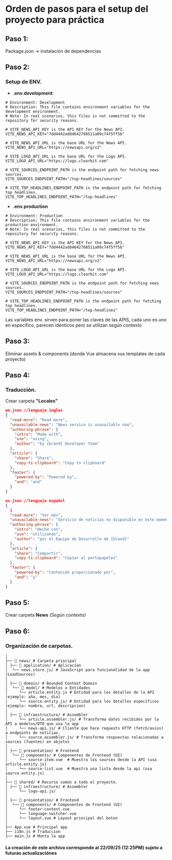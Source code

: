 # Orden de pasos para el setup del proyecto para práctica

## Paso 1:

Package.json -> instalación de dependencias

## Paso 2:

### Setup de ENV.

- **.env.development**: 

```
# Environment: Development
# Description: This file contains environment variables for the development environment.
# Note: In real scenarios, this files is not committed to the repository for security reasons.

# VITE_NEWS_API_KEY is the API KEY for the News API.
VITE_NEWS_API_KEY="7dd4442ad84642768511a09c74f5ff5b"

# VITE_NEWS_API_URL is the base URL for the News API.
VITE_NEWS_API_URL="https://newsapi.org/v2"

# VITE_LOGO_API_URL is the base URL for the Logo API.
VITE_LOGO_API_URL="https://logo.clearbit.com"

# VITE_SOURCES_ENDPOINT_PATH is the endpoint path for fetching news sources.
VITE_SOURCES_ENDPOINT_PATH="/top-headlines/sources"

# VITE_TOP_HEADLINES_ENDPOINT_PATH is the endpoint path for fetching top headlines.
VITE_TOP_HEADLINES_ENDPOINT_PATH="/top-headlines"
```

- **.env.production**

```
# Environment: Production
# Description: This file contains environment variables for the production environment.
# Note: In real scenarios, this files is not committed to the repository for security reasons.

# VITE_NEWS_API_KEY is the API KEY for the News API.
VITE_NEWS_API_KEY="7dd4442ad84642768511a09c74f5ff5b"

# VITE_NEWS_API_URL is the base URL for the News API.
VITE_NEWS_API_URL="https://newsapi.org/v2"

# VITE_LOGO_API_URL is the base URL for the Logo API.
VITE_LOGO_API_URL="https://logo.clearbit.com"

# VITE_SOURCES_ENDPOINT_PATH is the endpoint path for fetching news sources.
VITE_SOURCES_ENDPOINT_PATH="/top-headlines/sources"

# VITE_TOP_HEADLINES_ENDPOINT_PATH is the endpoint path for fetching top headlines.
VITE_TOP_HEADLINES_ENDPOINT_PATH="/top-headlines"
```

Las variables env. sirven para poner las claves de las APIS, cada uno es uno en específico, parecen idénticos pero se utilizan según contexto


## Paso 3:

Eliminar assets & components (donde Vue almacena sus templates de cada proyecto)

## Paso 4:

### Traducción.

Crear carpeta **"Locales"**

```json
en.json //lenguaje ingles
{
  "read-more": "Read more",
  "unavailable-news": "News service is unavailable now",
  "authoring-phrase": {
    "intro": "Made with",
    "use": "using",
    "author": "by {brand} Developer Team"
  },
  "article": {
    "share": "Share",
    "copy-ti-clipboard": "Copy to clipboard"
  },
  "footer": {
    "powered-by": "Powered by",
    "and": "and"
  }
}

es.json //lenguaje español
{
  {
  "read-more": "Ver más",
  "unavailable-news": "Servicio de noticias no disponible en este momento.",
  "authoring-phrase": {
    "intro": "Hecho con",
    "use": "utilizando",
    "author": "por el Equipo de Desarrollo de {brand}"
  },
  "article": {
    "share": "Compartir",
    "copy-ti-clipboard": "Copiar al portapapeles"
  },
  "footer": {
    "powered-by": "Contenido proporcionado por",
    "and": "y"
  }
}
```

## Paso 5:

Crear carpeta **News** *(Según contexto)*

## Paso 6:

### Organización de carpetas.

```
│
├── 📂 news/ # Carpeta principal
│ ├── 📂 application/ # Aplicacion
│  └── news.store.js/ # JavaScript para funcionalidad de la app (LoadSources) 
│
│ ├── 📂 domain/ # Bounded Context Domain
│  └── 📂 model/ # Modelos o Entidades
│     └── article.entity.js # Entidad para los detalles de la API (ejemplo: año, mes, dia)
│     └── source.entity.js/ # Entidad para los detalles específicos (ejemplo: nombre, url, descripcion)
│ 
│ ├── 📂 infraestructure/ # Assembler
│     └── article.assembler.js/ # Transforma datos recibidos por la API a modelos/DTO que usa la app
│     └── news-api.js/ # Cliente que hace requests HTTP (fetch/axios) a endpoints de noticias. 
│     └── source.assembler.js/ # Transforma respuestas relacionadas a sources (fuentes) en objetos 
│
│ ├── 📂 presentation/ # Frontend
│  └── 📂 components/ # Componentes de Frontend (UI)
│     └── source-item.vue  # Muestra los sources desde la API (usa article.entity.js)
│     └── source-list.vue  # Muestra una lista desde la api (usa source.entity.js)
│
├── 📂 shared/ # Recurso común a todo el proyecto.
│ ├── 📂 infraestructure/ # Assembler
│     └── logo-api.js/ 
│
│ ├── 📂 presentation/ # Frontend
│  └── 📂 components/ # Componentes de Frontend (UI)
│     └── footer-content.vue 
│     └── language-switcher.vue 
│     └── layout.vue # Layout principal del boton
│
├── App.vue # Principal app
├── i18n.js # Traduccion 
├── main.js # Monta la app

```

#### La creación de este archivo corresponde al 22/09/25 (12:25PM) sujeto a futuras actualizaciónes
